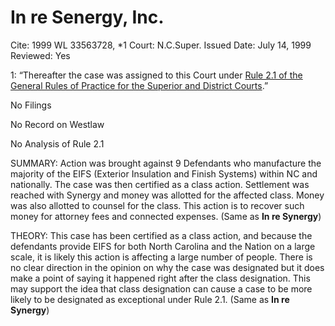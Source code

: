 # In re Senergy, Inc.

Cite: 1999 WL 33563728, *1
Court: N.C.Super.
Issued Date: July 14, 1999
Reviewed: Yes

1: “Thereafter the case was assigned to this Court under [Rule 2.1 of the General Rules of Practice for the Superior and District Courts](https://1.next.westlaw.com/Link/Document/FullText?findType=L&pubNum=1006366&cite=NCRSUPDR2.1&originatingDoc=Iaee46f7603f811da8ac8f235252e36df&refType=LQ&originationContext=document&transitionType=DocumentItem&ppcid=2e7719770320404aa8e5c67faf3d9f82&contextData=(sc.UserEnteredCitation)).”

No Filings

No Record on Westlaw

No Analysis of Rule 2.1

SUMMARY: Action was brought against 9 Defendants who manufacture the majority of the EIFS (Exterior Insulation and Finish Systems) within NC and nationally. The case was then certified as a class action. Settlement was reached with Synergy and money was allotted for the affected class. Money was also allotted to counsel for the class. This action is to recover such money for attorney fees and connected expenses. (Same as ****In re Synergy****)

THEORY: This case has been certified as a class action, and because the defendants provide EIFS for both North Carolina and the Nation on a large scale, it is likely this action is affecting a large number of people. There is no clear direction in the opinion on why the case was designated but it does make a point of saying it happened right after the class designation. This may support the idea that class designation can cause a case to be more likely to be designated as exceptional under Rule 2.1. (Same as ****In re Synergy****)